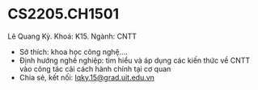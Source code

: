 # CS2205.CH1501
Lê Quang Kỳ. Khoá: K15. Ngành: CNTT  
- Sở thích: khoa học công nghệ....  
- Định hướng nghề nghiệp: tìm hiểu và áp dụng các kiến thức về CNTT vào công tác cải cách hành chính tại cơ quan 
- Chia sẻ, kết nối: lqky.15@grad.uit.edu.vn
